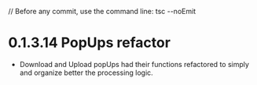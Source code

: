 // Before any commit, use the command line: tsc --noEmit

# 0.1.3.14 PopUps refactor

- Download and Upload popUps had their functions refactored to simply and organize better the processing logic.